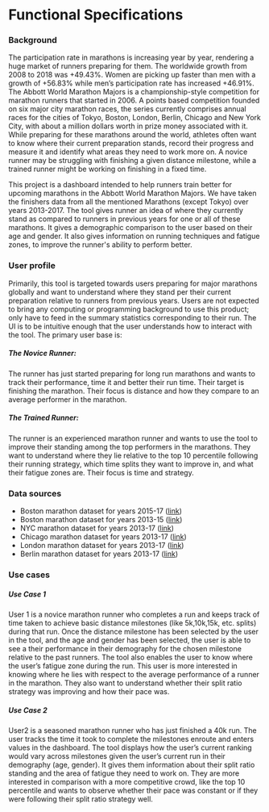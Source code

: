 # Functional Specifications

### Background
The participation rate in marathons is increasing year by year, rendering a huge market of runners preparing for them. The worldwide growth from 2008 to 2018 was +49.43%. Women are picking up faster than men with a growth of +56.83% while men’s participation rate has increased +46.91%. The Abbott World Marathon Majors is a championship-style competition for marathon runners that started in 2006. A points based competition founded on six major city marathon races, the series currently comprises annual races for the cities of Tokyo, Boston, London, Berlin, Chicago and New York City, with about a million dollars worth in prize money associated with it. While preparing for these marathons around the world, athletes often want to know where their current preparation stands, record their progress and measure it and identify what areas they need to work more on. A novice runner may be struggling with finishing a given distance milestone, while a trained runner might be working on finishing in a fixed time.


This project is a dashboard intended to help runners train better for upcoming marathons in the Abbott World Marathon Majors. We have taken the finishers data from all the mentioned Marathons (except Tokyo) over years 2013-2017. The tool gives runner an idea of where they currently stand as compared to runners in previous years for one or all of these marathons. It gives a demographic comparison to the user based on their age and gender. It also gives information on running techniques and fatigue zones, to improve the runner's ability to perform better.

### User profile
Primarily, this tool is targeted towards users preparing for major marathons globally and want to understand where they stand per their current preparation relative to runners from previous years. Users are not expected to bring any computing or programming background to use this product; only have to feed in the summary statistics corresponding to their run. The UI is to be intuitive enough that the user understands how to interact with the tool. The primary user base is:
##### The Novice Runner:

The runner has just started preparing for long run marathons and wants to track their performance, time it and better their run time. Their target is finishing the marathon. Their focus is distance and how they compare to an average performer in the marathon.

##### The Trained Runner:

The runner is an experienced marathon runner and wants to use the tool to improve their standing among the top performers in the marathons. They want to understand where they lie relative to the top 10 percentile following their running strategy, which time splits they want to improve in, and what their fatigue zones are. Their focus is time and strategy.

### Data sources

* Boston marathon dataset for years 2015-17 ([link](https://www.kaggle.com/rojour/boston-results))
* Boston marathon dataset for years 2013-15 ([link](https://github.com/llimllib/bostonmarathon))
* NYC marathon dataset for years 2013-17 ([link](https://github.com/andreanr/NYC-Marathon/tree/master/data/clean))
* Chicago marathon dataset for years 2013-17 ([link](http://chicago-history.r.mikatiming.de/2015/))
* London marathon dataset for years 2013-17 ([link](http://results-2017.virginmoneylondonmarathon.com/2017/))
* Berlin marathon dataset for years 2013-17 ([link](http://results.scc-events.com/2016/))

### Use cases
##### Use Case 1

User 1 is a novice marathon runner who completes a run and keeps track of time taken to achieve basic distance milestones (like 5k,10k,15k, etc. splits) during that run. Once the distance milestone has been selected by the user in the tool, and the age and gender has been selected, the user is able to see a their performance in their demography for the chosen milestone relative to the past runners. The tool also enables the user to know where the user’s fatigue zone during the run. This user is more interested in knowing where he lies with respect to the average performance of a runner in the marathon. They also want to understand whether their split ratio strategy was improving and how their pace was.

##### Use Case 2

User2 is a seasoned marathon runner who has just finished a 40k run. The user tracks the time it took to complete the milestones enroute and enters values in the dashboard. The tool displays how the user’s current ranking would vary across milestones given the user’s current run in their demography (age, gender). It gives them information about their split ratio standing and the area of fatigue they need to work on. They are more interested in comparison with a more competitive crowd, like the top 10 percentile and wants to observe whether their pace was constant or if they were following their split ratio strategy well.
